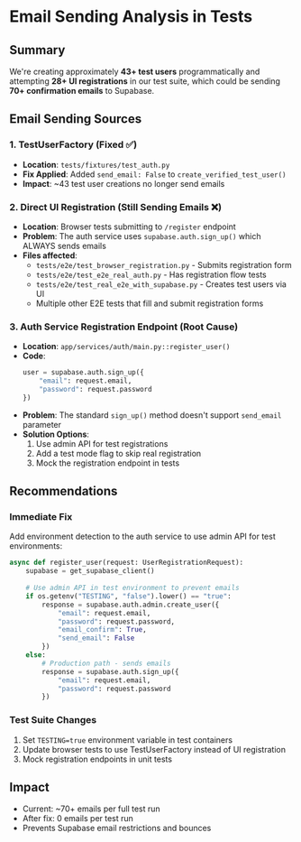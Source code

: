 # Email Sending Analysis in Tests

## Summary
We're creating approximately **43+ test users** programmatically and attempting **28+ UI registrations** in our test suite, which could be sending **70+ confirmation emails** to Supabase.

## Email Sending Sources

### 1. TestUserFactory (Fixed ✅)
- **Location**: `tests/fixtures/test_auth.py`
- **Fix Applied**: Added `send_email: False` to `create_verified_test_user()`
- **Impact**: ~43 test user creations no longer send emails

### 2. Direct UI Registration (Still Sending Emails ❌)
- **Location**: Browser tests submitting to `/register` endpoint
- **Problem**: The auth service uses `supabase.auth.sign_up()` which ALWAYS sends emails
- **Files affected**:
  - `tests/e2e/test_browser_registration.py` - Submits registration form
  - `tests/e2e/test_e2e_real_auth.py` - Has registration flow tests
  - `tests/e2e/test_real_e2e_with_supabase.py` - Creates test users via UI
  - Multiple other E2E tests that fill and submit registration forms

### 3. Auth Service Registration Endpoint (Root Cause)
- **Location**: `app/services/auth/main.py::register_user()`
- **Code**:
  ```python
  user = supabase.auth.sign_up({
      "email": request.email,
      "password": request.password
  })
  ```
- **Problem**: The standard `sign_up()` method doesn't support `send_email` parameter
- **Solution Options**:
  1. Use admin API for test registrations
  2. Add a test mode flag to skip real registration
  3. Mock the registration endpoint in tests

## Recommendations

### Immediate Fix
Add environment detection to the auth service to use admin API for test environments:

```python
async def register_user(request: UserRegistrationRequest):
    supabase = get_supabase_client()
    
    # Use admin API in test environment to prevent emails
    if os.getenv("TESTING", "false").lower() == "true":
        response = supabase.auth.admin.create_user({
            "email": request.email,
            "password": request.password,
            "email_confirm": True,
            "send_email": False
        })
    else:
        # Production path - sends emails
        response = supabase.auth.sign_up({
            "email": request.email,
            "password": request.password
        })
```

### Test Suite Changes
1. Set `TESTING=true` environment variable in test containers
2. Update browser tests to use TestUserFactory instead of UI registration
3. Mock registration endpoints in unit tests

## Impact
- Current: ~70+ emails per full test run
- After fix: 0 emails per test run
- Prevents Supabase email restrictions and bounces